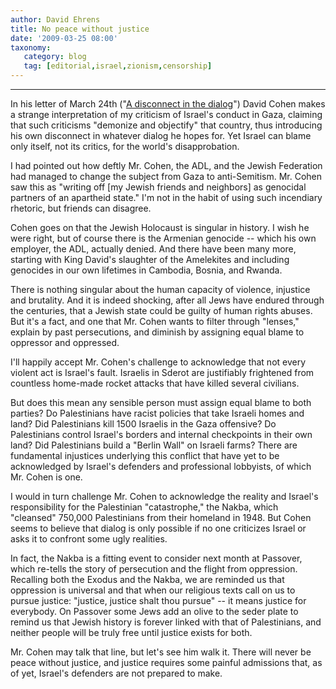 ```yaml
---
author: David Ehrens
title: No peace without justice
date: '2009-03-25 08:00'
taxonomy:
   category: blog
   tag: [editorial,israel,zionism,censorship]
---
```

---

In his letter of March 24th ("[A disconnect in the dialog](http://www.southcoasttoday.com/apps/pbcs.dll/article?AID=/20090324/OPINION/903240315)") David Cohen makes a strange interpretation of my criticism of Israel's conduct in Gaza, claiming that such criticisms "demonize and objectify" that country, thus introducing his own disconnect in whatever dialog he hopes for. Yet Israel can blame only itself, not its critics, for the world's disapprobation. 

I had pointed out how deftly Mr. Cohen, the ADL, and the Jewish Federation had managed to change the subject from Gaza to anti-Semitism. Mr. Cohen saw this as "writing off [my Jewish friends and neighbors] as genocidal partners of an apartheid state." I'm not in the habit of using such incendiary rhetoric, but friends can disagree. 

Cohen goes on that the Jewish Holocaust is singular in history. I wish he were right, but of course there is the Armenian genocide -- which his own employer, the ADL, actually denied. And there have been many more, starting with King David's slaughter of the Amelekites and including genocides in our own lifetimes in Cambodia, Bosnia, and Rwanda. 

There is nothing singular about the human capacity of violence, injustice and brutality. And it is indeed shocking, after all Jews have endured through the centuries, that a Jewish state could be guilty of human rights abuses. But it's a fact, and one that Mr. Cohen wants to filter through "lenses," explain by past persecutions, and diminish by assigning equal blame to oppressor and oppressed. 

I'll happily accept Mr. Cohen's challenge to acknowledge that not every violent act is Israel's fault. Israelis in Sderot are justifiably frightened from countless home-made rocket attacks that have killed several civilians. 

But does this mean any sensible person must assign equal blame to both parties? Do Palestinians have racist policies that take Israeli homes and land? Did Palestinians kill 1500 Israelis in the Gaza offensive? Do Palestinians control Israel's borders and internal checkpoints in their own land? Did Palestinians build a "Berlin Wall" on Israeli farms? There are fundamental injustices underlying this conflict that have yet to be acknowledged by Israel's defenders and professional lobbyists, of which Mr. Cohen is one. 

I would in turn challenge Mr. Cohen to acknowledge the reality and Israel's responsibility for the Palestinian "catastrophe," the Nakba, which "cleansed" 750,000 Palestinians from their homeland in 1948. But Cohen seems to believe that dialog is only possible if no one criticizes Israel or asks it to confront some ugly realities. 

In fact, the Nakba is a fitting event to consider next month at Passover, which re-tells the story of persecution and the flight from oppression. Recalling both the Exodus and the Nakba, we are reminded us that oppression is universal and that when our religious texts call on us to pursue justice: "justice, justice shalt thou pursue" -- it means justice for everybody. On Passover some Jews add an olive to the seder plate to remind us that Jewish history is forever linked with that of Palestinians, and neither people will be truly free until justice exists for both. 

Mr. Cohen may talk that line, but let's see him walk it. There will never be peace without justice, and justice requires some painful admissions that, as of yet, Israel's defenders are not prepared to make.